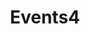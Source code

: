---
title: "Events4"
Date: 2019-09-23T12:03:23+02:00
adressComp:
    adress: ""
    postalCode: "75000"
    city: "Paris"
    label: ""
when: 2020-01-23T12:03:23+02:00
desciption: ""
photos: ""
draft: True
important: False
association: ""

---